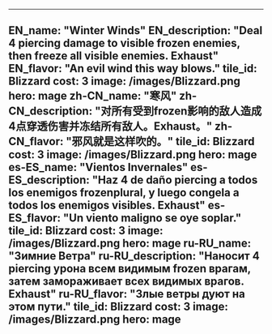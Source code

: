 ---

EN_name: "Winter Winds"
EN_description: "Deal 4 piercing damage to visible frozen enemies, then freeze all visible enemies. Exhaust"
EN_flavor: "An evil wind this way blows."
tile_id: Blizzard
cost: 3
image: /images/Blizzard.png
hero: mage
zh-CN_name: "寒风"
zh-CN_description: "对所有受到frozen影响的敌人造成4点穿透伤害并冻结所有敌人。Exhaust。"
zh-CN_flavor: "邪风就是这样吹的。"
tile_id: Blizzard
cost: 3
image: /images/Blizzard.png
hero: mage
es-ES_name: "Vientos Invernales"
es-ES_description: "Haz 4 de daño piercing a todos los enemigos frozenplural, y luego congela a todos los enemigos visibles. Exhaust"
es-ES_flavor: "Un viento maligno se oye soplar."
tile_id: Blizzard
cost: 3
image: /images/Blizzard.png
hero: mage
ru-RU_name: "Зимние Ветра"
ru-RU_description: "Наносит 4 piercing урона всем видимым frozen врагам, затем замораживает всех видимых врагов. Exhaust"
ru-RU_flavor: "Злые ветры дуют на этом пути."
tile_id: Blizzard
cost: 3
image: /images/Blizzard.png
hero: mage
---
